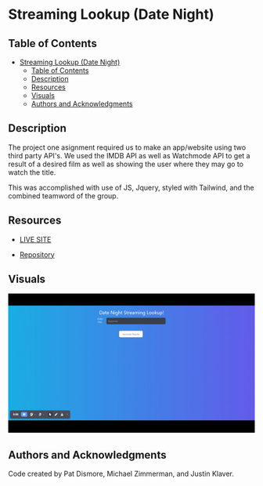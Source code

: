 # Streaming Lookup (Date Night)

## Table of Contents

- [Streaming Lookup (Date Night)](#streaming-lookup-date-night)
  - [Table of Contents](#table-of-contents)
  - [Description](#description)
  - [Resources](#resources)
  - [Visuals](#visuals)
  - [Authors and Acknowledgments](#authors-and-acknowledgments)

## Description

The project one asignment required us to make an app/website using two third party API's. We used the IMDB API as well as Watchmode API to get a result of a desired film as well as showing the user where they may go to watch the title.

This was accomplished with use of JS, Jquery, styled with Tailwind, and the combined teamword of the group.



## Resources

- [LIVE SITE](https://pdismore.github.io/Date-Night-Streaming-Generator/)

- [Repository](https://github.com/PDismore/Date-Night-Streaming-Generator)

## Visuals

![Live Site](./assets/images/ezgif.com-gif-maker.gif)

## Authors and Acknowledgments

Code created by Pat Dismore, Michael Zimmerman, and Justin Klaver.
